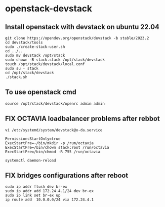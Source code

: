 # openstack-devstack
## Install openstack with devstack on ubuntu 22.04 
```
git clone https://opendev.org/openstack/devstack -b stable/2023.2
cd devstack/tools
sudo ./create-stack-user.sh
cd ../..
sudo mv devstack /opt/stack
sudo chown -R stack.stack /opt/stack/devstack
touch /opt/stack/devstack/local.conf
sudo su - stack
cd /opt/stack/devstack
./stack.sh
```
## To use openstack cmd
```
source /opt/stack/devstack/openrc admin admin
```

## FIX OCTAVIA loadbalancer problems after rebbot
```
vi /etc/systemd/system/devstack@o-da.service

PermissionsStartOnly=true
ExecStartPre=-/bin/mkdir -p /run/octavia
ExecStartPre=/bin/chown stack:root /run/octavia
ExecStartPre=/bin/chmod -R 755 /run/octavia

systemctl daemon-reload
```
## FIX bridges configurations after reboot
```
sudo ip addr flush dev br-ex
sudo ip addr add 172.24.4.1/24 dev br-ex
sudo ip link set br-ex up
ip route add  10.0.0.0/24 via 172.24.4.1
```
